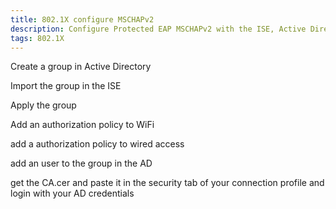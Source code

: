 ```yaml
---
title: 802.1X configure MSCHAPv2 
description: Configure Protected EAP MSCHAPv2 with the ISE, Active Directory and Catalyst Switch
tags: 802.1X
---
```


Create a group in Active Directory
<markdown-image src="802dot1X_MSCHAPv2/1.PNG" alt="Alt text"></markdown-image>

Import the group in the ISE
<markdown-image src="802dot1X_MSCHAPv2/2.PNG" alt="Alt text"></markdown-image>

Apply the group
<markdown-image src="802dot1X_MSCHAPv2/3.PNG" alt="Alt text"></markdown-image>

Add an authorization policy to WiFi
<markdown-image src="802dot1X_MSCHAPv2/4.PNG" alt="Alt text"></markdown-image>

add a authorization policy to wired access
<markdown-image src="802dot1X_MSCHAPv2/5.PNG" alt="Alt text"></markdown-image>

add an user to the group in the AD
<markdown-image src="802dot1X_MSCHAPv2/6.PNG" alt="Alt text"></markdown-image>

get the CA.cer and paste it in the security tab of your connection profile and login with your AD credentials
<markdown-image src="802dot1X_MSCHAPv2/7.PNG" alt="Alt text"></markdown-image>
